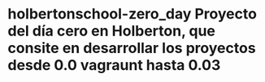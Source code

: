 # holbertonschool-zero_day Proyecto del día cero en Holberton, que consite en desarrollar los proyectos desde 0.0 vagraunt hasta  0.03
